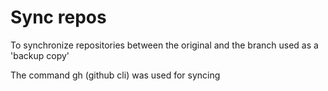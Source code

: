 # Sync repos 

To synchronize repositories between the original and the branch used as a 'backup copy'

The command gh (github cli) was used for syncing 
